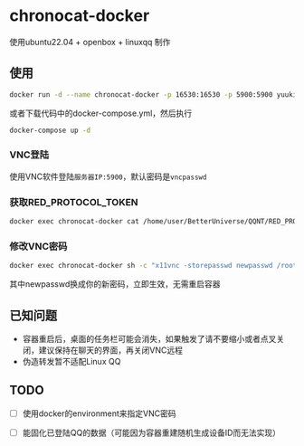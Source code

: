 # chronocat-docker

使用ubuntu22.04 + openbox + linuxqq 制作

## 使用

```bash
docker run -d --name chronocat-docker -p 16530:16530 -p 5900:5900 yuukinya/chronocat-docker
```

或者下载代码中的docker-compose.yml，然后执行

```bash
docker-compose up -d
```

### VNC登陆

使用VNC软件登陆`服务器IP:5900`，默认密码是`vncpasswd`

### 获取RED_PROTOCOL_TOKEN

```bash
docker exec chronocat-docker cat /home/user/BetterUniverse/QQNT/RED_PROTOCOL_TOKEN
```

### 修改VNC密码

```bash
docker exec chronocat-docker sh -c "x11vnc -storepasswd newpasswd /root/.vnc/passwd"
```

其中newpasswd换成你的新密码，立即生效，无需重启容器

## 已知问题

- 容器重启后，桌面的任务栏可能会消失，如果触发了请不要缩小或者点叉关闭，建议保持在聊天的界面，再关闭VNC远程
- 伪造转发暂不适配Linux QQ

## TODO

- [ ] 使用docker的environment来指定VNC密码
- [ ] 能固化已登陆QQ的数据（可能因为容器重建随机生成设备ID而无法实现）



